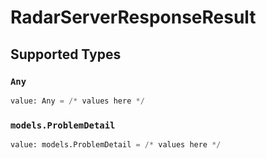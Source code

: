 # RadarServerResponseResult


## Supported Types

### `Any`

```python
value: Any = /* values here */
```

### `models.ProblemDetail`

```python
value: models.ProblemDetail = /* values here */
```

